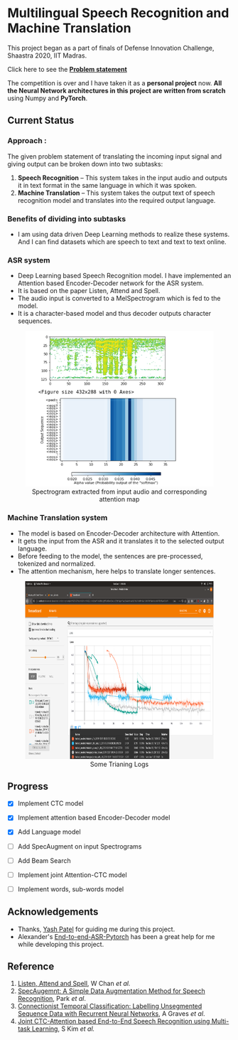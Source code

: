 # Multilingual Speech Recognition and Machine Translation

This project began as a part of finals of Defense Innovation Challenge, Shaastra 2020, IIT Madras. 

Click here to see the **[Problem statement](https://github.com/sachin-101/Multilingual-ASR-and-MT/blob/master/papers/problem_statement.pdf)**

The competition is over and I have taken it as a **personal project** now. **All the Neural Network architectures in this project are written from scratch** using Numpy and **PyTorch**.

## Current Status

### Approach :
The given problem statement of translating the incoming input signal and giving output can be broken down into two subtasks:
1. **Speech Recognition** – This system takes in the input audio and outputs it in text format in the same language in which it was spoken. 
2. **Machine Translation** – This system takes the output text of speech recognition model and translates into the required output language.

### Benefits of dividing into subtasks

- I am using data driven Deep Learning methods to realize these systems. And I can find datasets which are speech to text and text to text online. 

### ASR system
- Deep Learning based Speech Recognition model. I have implemented an Attention based Encoder-Decoder network for the ASR system.
- It is based on the paper Listen, Attend and Spell.
- The audio input is converted to a MelSpectrogram which is fed to the model.
- It is a character-based model and thus decoder outputs character sequences.

<figure align="center">
  <img src="attention_mapping.png" width="570" height="350">
  <figcaption>Spectrogram extracted from input audio and corresponding attention map</figcaption>
</figure>

### Machine Translation system

- The model is based on Encoder-Decoder architecture with Attention.
- It gets the input from the ASR and it translates it to the selected output language.
- Before feeding to the model, the sentences are pre-processed, tokenized and normalized.
- The attention mechanism, here helps to translate longer sentences.


<figure align="center">
  <img src="tensorboard_1.png" width="670" height="400">
  <figcaption>Some Trianing Logs</figcaption>
</figure>


## Progress

- [x] Implement CTC model
- [x] Implement attention based Encoder-Decoder model
- [x] Add Language model
- [ ] Add SpecAugment on input Spectrograms
- [ ] Add Beam Search
- [ ] Implement joint Attention-CTC model
- [ ] Implement words, sub-words model


## Acknowledgements

- Thanks, [Yash Patel](https://github.com/ComputerMaestro) for guiding me during this project. 
- Alexander's [End-to-end-ASR-Pytorch](https://github.com/Alexander-H-Liu/End-to-end-ASR-Pytorch) has been a great help for me while developing this project.


## Reference

1. [Listen, Attend and Spell](https://arxiv.org/abs/1508.01211v2), W Chan *et al.*
2. [SpecAugemnt: A Simple Data Augmentation Method for Speech Recognition](https://arxiv.org/abs/1904.08779), Park *et al*.
3. [Connectionist Temporal Classification: Labelling Unsegmented Sequence Data with Recurrent Neural Networks](https://www.cs.toronto.edu/~graves/icml_2006.pdf), A Graves *et al*.
4. [Joint CTC-Attention based End-to-End Speech Recognition using Multi-task Learning](https://arxiv.org/abs/1609.06773), S Kim *et al.* 
